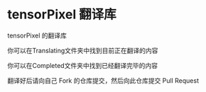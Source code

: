 # tensorPixel 翻译库
tensorPixel 的翻译库


你可以在Translating文件夹中找到目前正在翻译的内容

你可以在Completed文件夹中找到已经翻译完毕的内容

翻译好后请向自己 Fork 的仓库提交，然后向此仓库提交 Pull Request
